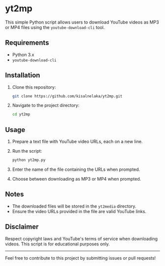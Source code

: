 # yt2mp

This simple Python script allows users to download YouTube videos as MP3 or MP4 files using the `youtube-download-cli` tool.

## Requirements

- Python 3.x
- `youtube-download-cli`

## Installation

1. Clone this repository:

    ```bash
    git clone https://github.com/kisalnelaka/yt2mp.git
    ```

2. Navigate to the project directory:

    ```bash
    cd yt2mp
    ```

## Usage

1. Prepare a text file with YouTube video URLs, each on a new line.

2. Run the script:

    ```bash
    python yt2mp.py
    ```

3. Enter the name of the file containing the URLs when prompted.

4. Choose between downloading as MP3 or MP4 when prompted.

## Notes

- The downloaded files will be stored in the `yt2media` directory.
- Ensure the video URLs provided in the file are valid YouTube links.

## Disclaimer

Respect copyright laws and YouTube's terms of service when downloading videos. This script is for educational purposes only.

---

Feel free to contribute to this project by submitting issues or pull requests!

